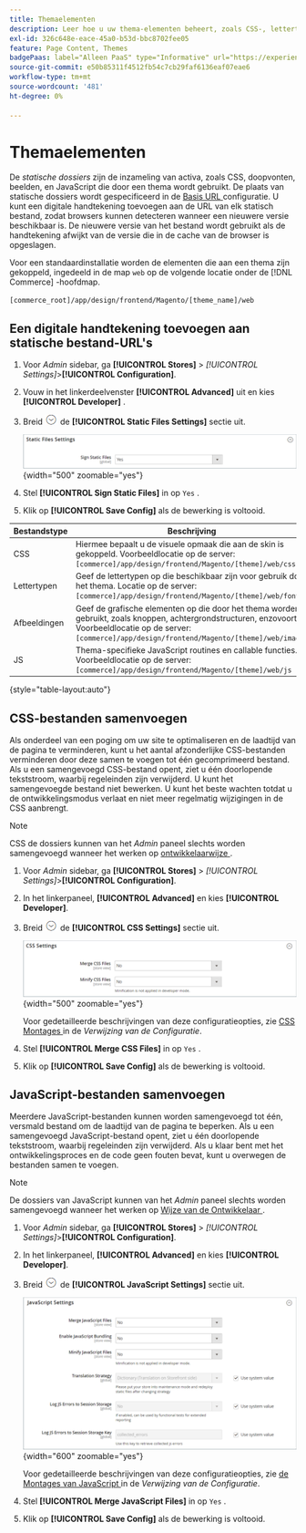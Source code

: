 ```yaml
---
title: Themaelementen
description: Leer hoe u uw thema-elementen beheert, zoals CSS-, lettertypen-, afbeeldings- en JavaScript-bestanden.
exl-id: 326c648e-eace-45a0-b53d-bbc8702fee05
feature: Page Content, Themes
badgePaas: label="Alleen PaaS" type="Informative" url="https://experienceleague.adobe.com/nl/docs/commerce/user-guides/product-solutions" tooltip="Is alleen van toepassing op Adobe Commerce op Cloud-projecten (door Adobe beheerde PaaS-infrastructuur) en op projecten in het veld."
source-git-commit: e50b85311f4512fb54c7cb29faf6136eaf07eae6
workflow-type: tm+mt
source-wordcount: '481'
ht-degree: 0%

---
```


# Themaelementen

De _statische dossiers_ zijn de inzameling van activa, zoals CSS, doopvonten, beelden, en JavaScript die door een thema wordt gebruikt. De plaats van statische dossiers wordt gespecificeerd in de [ Basis URL ](../stores-purchase/store-urls.md) configuratie. U kunt een digitale handtekening toevoegen aan de URL van elk statisch bestand, zodat browsers kunnen detecteren wanneer een nieuwere versie beschikbaar is. De nieuwere versie van het bestand wordt gebruikt als de handtekening afwijkt van de versie die in de cache van de browser is opgeslagen.

Voor een standaardinstallatie worden de elementen die aan een thema zijn gekoppeld, ingedeeld in de map `web` op de volgende locatie onder de [!DNL Commerce] -hoofdmap.

`[commerce_root]/app/design/frontend/Magento/[theme_name]/web`

## Een digitale handtekening toevoegen aan statische bestand-URL&#39;s

1. Voor _Admin_ sidebar, ga **[!UICONTROL Stores]** > _[!UICONTROL Settings]_>**[!UICONTROL Configuration]**.

1. Vouw in het linkerdeelvenster **[!UICONTROL Advanced]** uit en kies **[!UICONTROL Developer]** .

1. Breid ![ selecteur van de Uitbreiding ](../assets/icon-display-expand.png) de **[!UICONTROL Static Files Settings]** sectie uit.

   ![ de Statische Montages van Dossiers ](./assets/developer-static-files-settings.png){width="500" zoomable="yes"}

1. Stel **[!UICONTROL Sign Static Files]** in op `Yes` .

1. Klik op **[!UICONTROL Save Config]** als de bewerking is voltooid.

| Bestandstype | Beschrijving |
|--- |--- |
| CSS | Hiermee bepaalt u de visuele opmaak die aan de skin is gekoppeld. Voorbeeldlocatie op de server: `[commerce]/app/design/frontend/Magento/[theme]/web/css` |
| Lettertypen | Geef de lettertypen op die beschikbaar zijn voor gebruik door het thema. Locatie op de server: `[commerce]/app/design/frontend/Magento/[theme]/web/fonts` |
| Afbeeldingen | Geef de grafische elementen op die door het thema worden gebruikt, zoals knoppen, achtergrondstructuren, enzovoort. Voorbeeldlocatie op de server: `[commerce]/app/design/frontend/Magento/[theme]/web/images` |
| JS | Thema-specifieke JavaScript routines en callable functies. Voorbeeldlocatie op de server: `[commerce]/app/design/frontend/Magento/[theme]/web/js` |

{style="table-layout:auto"}

## CSS-bestanden samenvoegen

Als onderdeel van een poging om uw site te optimaliseren en de laadtijd van de pagina te verminderen, kunt u het aantal afzonderlijke CSS-bestanden verminderen door deze samen te voegen tot één gecomprimeerd bestand. Als u een samengevoegd CSS-bestand opent, ziet u één doorlopende tekststroom, waarbij regeleinden zijn verwijderd. U kunt het samengevoegde bestand niet bewerken. U kunt het beste wachten totdat u de ontwikkelingsmodus verlaat en niet meer regelmatig wijzigingen in de CSS aanbrengt.

>[!NOTE]
>
>CSS de dossiers kunnen van het _Admin_ paneel slechts worden samengevoegd wanneer het werken op [ ontwikkelaarwijze ](../systems/developer-tools.md#operation-modes).

1. Voor _Admin_ sidebar, ga **[!UICONTROL Stores]** > _[!UICONTROL Settings]_>**[!UICONTROL Configuration]**.

1. In het linkerpaneel, **[!UICONTROL Advanced]** en kies **[!UICONTROL Developer]**.

1. Breid ![ selecteur van de Uitbreiding ](../assets/icon-display-expand.png) de **[!UICONTROL CSS Settings]** sectie uit.

   ![ CSS Montages ](./assets/developer-css-settings.png){width="500" zoomable="yes"}

   Voor gedetailleerde beschrijvingen van deze configuratieopties, zie [ CSS Montages ](../configuration-reference/advanced/developer.md#css-settings) in de _Verwijzing van de Configuratie_.

1. Stel **[!UICONTROL Merge CSS Files]** in op `Yes` .

1. Klik op **[!UICONTROL Save Config]** als de bewerking is voltooid.

## JavaScript-bestanden samenvoegen

Meerdere JavaScript-bestanden kunnen worden samengevoegd tot één, versmald bestand om de laadtijd van de pagina te beperken. Als u een samengevoegd JavaScript-bestand opent, ziet u één doorlopende tekststroom, waarbij regeleinden zijn verwijderd. Als u klaar bent met het ontwikkelingsproces en de code geen fouten bevat, kunt u overwegen de bestanden samen te voegen.

>[!NOTE]
>
>De dossiers van JavaScript kunnen van het _Admin_ paneel slechts worden samengevoegd wanneer het werken op [ Wijze van de Ontwikkelaar ](../systems/developer-tools.md#operation-modes).

1. Voor _Admin_ sidebar, ga **[!UICONTROL Stores]** > _[!UICONTROL Settings]_>**[!UICONTROL Configuration]**.

1. In het linkerpaneel, **[!UICONTROL Advanced]** en kies **[!UICONTROL Developer]**.

1. Breid ![ selecteur van de Uitbreiding ](../assets/icon-display-expand.png) de **[!UICONTROL JavaScript Settings]** sectie uit.

   ![ de Montages van JavaScript ](./assets/developer-javascript-settings.png){width="600" zoomable="yes"}

   Voor gedetailleerde beschrijvingen van deze configuratieopties, zie [ de Montages van JavaScript ](../configuration-reference/advanced/developer.md#javascript-settings) in de _Verwijzing van de Configuratie_.

1. Stel **[!UICONTROL Merge JavaScript Files]** in op `Yes` .

1. Klik op **[!UICONTROL Save Config]** als de bewerking is voltooid.
